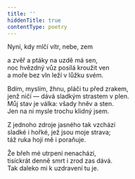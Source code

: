 ```yaml
---
title: ''
hiddenTitle: true
contentType: poetry
---
```


<section>

Nyní, kdy mlčí vítr, nebe, zem

a zvěř a ptáky na uzdě má sen,  
noc hvězdný vůz posílá kroužit ven  
a moře bez vln leží v lůžku svém.

</section>

<section>

Bdím, myslím, žhnu, pláči tu před zrakem,  
jenž ničí — dává sladkým strastem v plen.  
Můj stav je válka: všady hněv a sten.  
Jen na ni mysle trochu klidný jsem.

</section>

<section>

Z jednoho zdroje jasného tak vzchází  
sladké i hořké, jež jsou moje strava;  
táž ruka hojí mě i poraňuje.

</section>

<section>

Že břeh mé utrpení nenachází,  
tisíckrát denně smrt i zrod zas dává.  
Tak daleko mi k uzdravení tu je.

</section>
